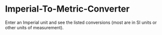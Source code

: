 # Imperial-To-Metric-Converter

Enter an Imperial unit and see the listed conversions (most are in SI units or other units of measurement).

